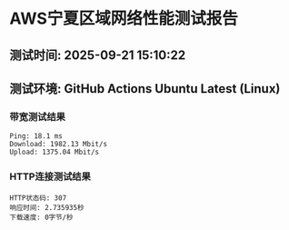 # AWS宁夏区域网络性能测试报告
## 测试时间: 2025-09-21 15:10:22
## 测试环境: GitHub Actions Ubuntu Latest (Linux)

### 带宽测试结果
```
Ping: 18.1 ms
Download: 1982.13 Mbit/s
Upload: 1375.04 Mbit/s
```

### HTTP连接测试结果
```
HTTP状态码: 307
响应时间: 2.735935秒
下载速度: 0字节/秒
```

